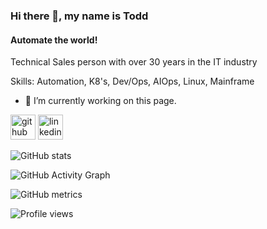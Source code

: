### Hi there 👋, my name is Todd
#### Automate the world!
Technical Sales person with over 30 years in the IT industry

Skills: Automation, K8's, Dev/Ops, AIOps, Linux, Mainframe

- 🔭 I’m currently working on this page. 


[<img src='https://cdn.jsdelivr.net/npm/simple-icons@3.0.1/icons/github.svg' alt='github' height='40'>](https://github.com/toddvy56ibm)  [<img src='https://cdn.jsdelivr.net/npm/simple-icons@3.0.1/icons/linkedin.svg' alt='linkedin' height='40'>](https://www.linkedin.com/in/ToddVydick/)  

![GitHub stats](https://github-readme-stats.vercel.app/api?username=toddvy56ibm&show_icons=true)  

![GitHub Activity Graph](https://activity-graph.herokuapp.com/graph?username=toddvy56ibm)  

![GitHub metrics](https://metrics.lecoq.io/toddvy56ibm)  

![Profile views](https://gpvc.arturio.dev/toddvy56ibm)  





